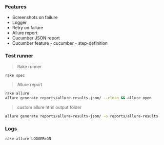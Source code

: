 ### Features

- Screenshots on failure
- Logger
- Retry on failure  
- Allure report
- Cucumber JSON report
- Cucumber feature - cucumber - step-definition


### Test runner
> Rake runner
```bash
rake spec
```

> Allure report
```bash
rake allure
allure generate reports/allure-results-json/ --clean && allure open
```

> custom allure html output folder
```bash
allure generate reports/allure-results-json/ -o reports/allure-results-html --clean && allure open reports/allure-results-html/
```

### Logs
```bash
rake allure LOGGER=ON
```